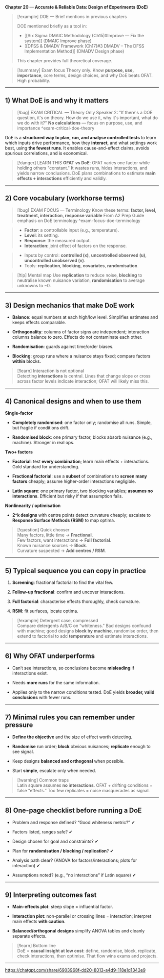 **Chapter 20 — Accurate & Reliable Data: Design of Experiments (DoE)**

> [!example] DOE — Brief mentions in previous chapters
>
> DOE mentioned briefly as a tool in:
> - [[Six Sigma DMAIC Methodology (Ch15)#Improve — Fix the system]] (DMAIC Improve phase)
> - [[DFSS & DMADV Framework (Ch17)#3  DMADV – The DFSS Implementation Method]] (DMADV Design phase)
>
> This chapter provides full theoretical coverage.

> [!summary] Exam focus
> Theory only. Know **purpose, use, importance**, core terms, design choices, and why DoE beats OFAT. High probability.

---

## 1) What DoE is and why it matters

> [!bug] EXAM CRITICAL — Theory Only
> Speaker 2: "If there's a DOE question, it's on theory. How do we use it, why it's important, what do we do with it?"
> **No calculations** — focus on purpose, use, and importance
^exam-critical-doe-theory

DoE is a **structured way to plan, run, and analyse controlled tests** to learn which inputs drive performance, how they **interact**, and what settings work best, using **the fewest runs**. It enables cause-and-effect claims, avoids spurious correlations, and is economical.

> [!danger] LEARN THIS
> **OFAT vs DoE**: OFAT varies one factor while holding others "constant." It wastes runs, hides interactions, and yields narrow conclusions. DoE plans combinations to estimate **main effects + interactions** efficiently and validly.

---

## 2) Core vocabulary (workhorse terms)

> [!bug] EXAM FOCUS — Terminology
> Know these terms: **factor, level, treatment, interaction, response variable**
> From A2 Prep Guide emphasis on DoE terminology
^exam-focus-doe-terminology

> - **Factor**: a controllable input (e.g., temperature). 
> - **Level**: its setting. 
> - **Response**: the measured output.
> - **Interaction**: joint effect of factors on the response.

> - Inputs by control: **controlled (x)**, **uncontrolled observed (u)**, **uncontrolled unobserved (v)**. 
> - Tools: **replication**, **blocking**, **covariates**, **randomisation**.


> [!tip] Mental map
> Use **replication** to reduce noise, **blocking** to neutralise known nuisance variation, **randomisation** to average unknowns to ~0.

---

## 3) Design mechanics that make DoE work

- **Balance**: equal numbers at each high/low level. Simplifies estimates and keeps effects comparable.
    
- **Orthogonality**: columns of factor signs are independent; interaction columns balance to zero. Effects do not contaminate each other.
    
- **Randomisation**: guards against time/order biases.
    
- **Blocking**: group runs where a nuisance stays fixed; compare factors **within** blocks.
    

> [!learn] Interaction is not optional  
> Detecting **interactions** is central. Lines that change slope or cross across factor levels indicate interaction; OFAT will likely miss this.

---

## 4) Canonical designs and when to use them

**Single-factor**

- **Completely randomised**: one factor only; randomise all runs. Simple, but fragile if conditions drift.
    
- **Randomised block**: one primary factor, blocks absorb nuisance (e.g., machine). Stronger in real ops.
    

**Two+ factors**

- **Factorial**: test **every combination**; learn main effects + interactions. Gold standard for understanding.
    
- **Fractional factorial**: use a **subset** of combinations to **screen many factors** cheaply; assume higher-order interactions negligible.
    
- **Latin square**: one primary factor, two blocking variables; **assumes no interactions**. Efficient but risky if that assumption fails.
    

**Nonlinearity / optimisation**

- **2^k designs** with centre points detect curvature cheaply; escalate to **Response Surface Methods (RSM)** to map optima.
    

> [!question] Quick chooser  
> Many factors, little time → **Fractional**.  
> Few factors, want interactions → **Full factorial**.  
> Known nuisance sources → **Block**.  
> Curvature suspected → **Add centres / RSM**.

---

## 5) Typical sequence you can copy in practice

1. **Screening**: fractional factorial to find the vital few.
    
2. **Follow-up fractional**: confirm and uncover interactions.
    
3. **Full factorial**: characterise effects thoroughly, check curvature.
    
4. **RSM**: fit surfaces, locate optima.
    

> [!example] Detergent case, compressed  
> Compare detergents A/B/C on “whiteness.” Bad designs confound with machine; good designs **block by machine**, randomise order, then extend to factorial to add **temperature** and estimate interactions.

---

## 6) Why OFAT underperforms

- Can’t see interactions, so conclusions become **misleading** if interactions exist.
    
- Needs **more runs** for the same information.
    
- Applies only to the narrow conditions tested. DoE yields **broader, valid conclusions** with fewer runs.
    

---

## 7) Minimal rules you can remember under pressure

- **Define the objective** and the size of effect worth detecting.
    
- **Randomise** run order; **block** obvious nuisances; **replicate** enough to see signal.
    
- Keep designs **balanced and orthogonal** when possible.
    
- Start **simple**, escalate only when needed.
    

> [!warning] Common traps  
> Latin square assumes **no interactions**. OFAT + drifting conditions = false “effects.” Too few replicates = noise masquerades as signal.

---

## 8) One-page checklist before running a DoE

- Problem and response defined? “Good whiteness metric?” ✔︎
    
- Factors listed, ranges safe? ✔︎
    
- Design chosen for goal and constraints? ✔︎
    
- Plan for **randomisation / blocking / replication**? ✔︎
    
- Analysis path clear? (ANOVA for factors/interactions; plots for interaction) ✔︎
    
- Assumptions noted? (e.g., “no interactions” if Latin square) ✔︎
    

---

## 9) Interpreting outcomes fast

- **Main-effects plot**: steep slope = influential factor.
    
- **Interaction plot**: non-parallel or crossing lines = interaction; interpret main effects **with caution**.
    
- **Balanced/orthogonal designs** simplify ANOVA tables and cleanly separate effects.
    

> [!learn] Bottom line  
> DoE = **causal insight at low cost**: define, randomise, block, replicate, check interactions, then optimise. That flow wins exams and projects.

---

https://chatgpt.com/share/6903968f-dd20-8013-a4d9-118e1d1343e9
